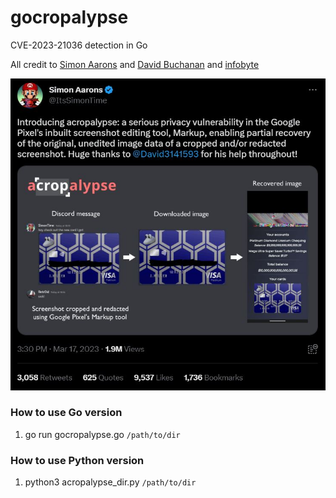 # gocropalypse
CVE-2023-21036 detection in Go

All credit to [Simon Aarons](https://twitter.com/ItsSimonTime/status/1636857478263750656) and [David Buchanan](https://www.da.vidbuchanan.co.uk/blog/exploiting-acropalypse.html) and [infobyte](https://github.com/infobyte/CVE-2023-21036)

![Thumbnail](images/tweet.JPG)  

### How to use Go version
1. go run gocropalypse.go `/path/to/dir`

### How to use Python version
1. python3 acropalypse_dir.py `/path/to/dir`